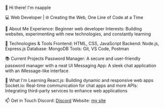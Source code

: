 👋 Hi there! I'm nsapple

💻 Web Developer | 🌐 Creating the Web, One Line of Code at a Time

🚀 About Me
Experience: Beginner web developer
Interests: Building websites, experimenting with new technologies, and constantly learning

🔧 Technologies & Tools
Frontend: HTML, CSS, JavaScript
Backend: Node.js, Express.js
Database: MongoDB
Tools: Git, VS Code, Postman

📚 Current Projects
Password Manager: A secure and user-friendly password manager with a neat UI
Messaging App: A sleek chat application with an iMessage-like interface

🌱 What I'm Learning
React.js: Building dynamic and responsive web apps
Socket.io: Real-time communication for chat apps and more
APIs: Integrating third-party services to enhance web applications

📫 Get in Touch
Discord: [Discord](https://discordapp.com/users/1227693641804415069)
Website: [my site](https://nsapple.github.io/nsapple/)
